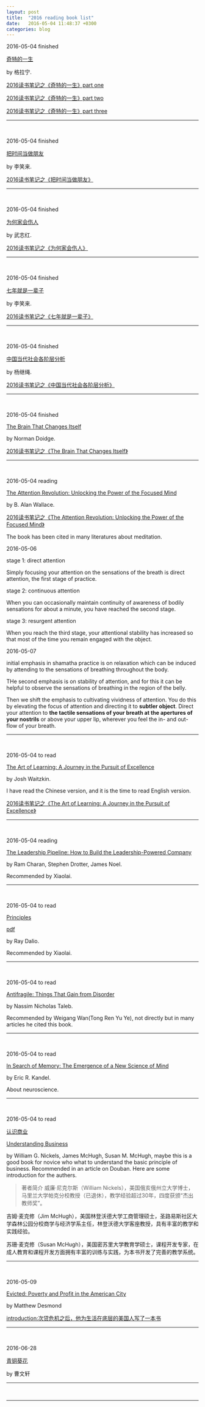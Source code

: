 ```yaml
---
layout: post
title:  "2016 reading book list"
date:   2016-05-04 11:48:37 +0300
categories: blog
---
```


2016-05-04 finished

[奇特的一生](https://book.douban.com/subject/1115353/)

by 格拉宁.

[2016读书笔记之《奇特的一生》part one](../../../2016/01/01/reading.html)

[2016读书笔记之《奇特的一生》part two](../../../2016/01/02/reading.html)

[2016读书笔记之《奇特的一生》part three](../../../2016/01/13/reading.html)

***
<br>

2016-05-04 finished

[把时间当做朋友](http://zhibimo.com/books/xiaolai/ba-shi-jian-dang-zuo-peng-you)

by 李笑来.

[2016读书笔记之《把时间当做朋友》](../../../2016/01/26/reading.html)

***
<br>

2016-05-04 finished

[为何家会伤人](https://book.douban.com/subject/2080764/)

by 武志红.

[2016读书笔记之《为何家会伤人》](../../../2016/02/07/reading.html)

***
<br>

2016-05-04 finished

[七年就是一辈子](http://zhibimo.com/books/xiaolai/reborn-every-7-years)

by 李笑来.

[2016读书笔记之《七年就是一辈子》](../../../2016/02/16/reading.html)

***
<br>


2016-05-04 finished

[中国当代社会各阶层分析](https://book.douban.com/subject/1945845/)

by 杨继绳.

[2016读书笔记之《中国当代社会各阶层分析》](../../../2016/02/29/reading.html)

***
<br>

2016-05-04 finished

[The Brain That Changes Itself](https://www.goodreads.com/book/show/570172.The_Brain_That_Changes_Itsel)

by Norman Doidge.

[2016读书笔记之《The Brain That Changes Itself》](../../../2016/04/24/reading.html)

***
<br>

2016-05-04 reading

[The Attention Revolution: Unlocking the Power of the Focused Mind](https://www.goodreads.com/book/show/64084.The_Attention_Revolution)

by B. Alan Wallace.

[2016读书笔记之《The Attention Revolution: Unlocking the Power of the Focused Mind》](../../../2016/05/19/reading.html)

The book has been cited in many literatures about meditation.

2016-05-06

stage 1: direct attention

Simply focusing your attention on the sensations of the breath is direct attention, the first stage of practice.

stage 2: continuous attention

When you can occasionally maintain continuity of awareness of bodily sensations for about a minute, you have reached the second stage.

stage 3: resurgent attention

When you reach the third stage, your attentional stability has increased so that most of the time you remain engaged with the object.

2016-05-07

initial emphasis in shamatha practice is on relaxation which can be induced by attending to the sensations of breathing throughout the body.

THe second emphasis is on stability of attention, and for this it can be helpful to observe the sensations of breathing in the region of the belly.

Then we shift the emphasis to cultivating vividness of attention. You do this by elevating the focus of attention and directing it to **subtler object**. Direct your attention to **the tactile sensations of your breath at the apertures of your nostrils** or above your upper lip, wherever you feel the in- and out-flow of your breath.

***
<br>

2016-05-04 to read

[The Art of Learning: A Journey in the Pursuit of Excellence](https://www.goodreads.com/book/show/857333.The_Art_of_Learning)

by Josh Waitzkin.

I have read the Chinese version, and it is the time to read English version.

[2016读书笔记之《The Art of Learning: A Journey in the Pursuit of Excellence》](../../../2016/05/29/reading.html)

***
<br>

2016-05-04 reading

[The Leadership Pipeline: How to Build the Leadership-Powered Company](https://www.goodreads.com/book/show/1254.The_Leadership_Pipeline)

by Ram Charan, Stephen Drotter, James Noel.

Recommended by Xiaolai.

***
<br>

2016-05-04 to read

[Principles](https://www.goodreads.com/book/show/12935037-principles)

[pdf](http://www.bwater.com/Uploads/FileManager/Principles/Bridgewater-Associates-Ray-Dalio-Principles.pdf)

by Ray Dalio.

Recommended by Xiaolai.

***
<br>

2016-05-04 to read

[Antifragile: Things That Gain from Disorder](https://www.goodreads.com/book/show/13530973-antifragile)

by Nassim Nicholas Taleb.

Recommended by Weigang Wan(Tong Ren Yu Ye), not directly but in many articles he cited this book.

***
<br>

2016-05-04 to read

[In Search of Memory: The Emergence of a New Science of Mind](https://www.goodreads.com/book/show/4075.In_Search_of_Memory)

by Eric R. Kandel.

About neuroscience.


***
<br>

2016-05-04 to read

[认识商业](https://book.douban.com/subject/26698020/)

[Understanding Business](https://www.goodreads.com/book/show/20816224-understanding-business)

by William G. Nickels, James McHugh, Susan M. McHugh, maybe this is a good book for novice who what to understand the basic principle of business. Recommended in an article on Douban. Here are some introduction for the authers.

>著者简介
威廉·尼克尔斯（William Nickels），美国俄亥俄州立大学博士，马里兰大学帕克分校教授（已退休），教学经验超过30年，四度获颁“杰出教师奖”。
>
吉姆·麦克修（Jim McHugh），美国林登沃德大学工商管理硕士，圣路易斯社区大学森林公园分校商学与经济学系主任，林登沃德大学客座教授，具有丰富的教学和实践经验。
>
苏珊·麦克修（Susan McHugh），美国密苏里大学教育学硕士，课程开发专家，在成人教育和课程开发方面拥有丰富的训练与实践，为本书开发了完善的教学系统。

***
<br>

2016-05-09

[Evicted: Poverty and Profit in the American City](https://www.goodreads.com/book/show/25852784-evicted)

by Matthew Desmond

[introduction:次贷危机之后，他为生活在底层的美国人写了一本书](http://www.qdaily.com/articles/23800.html)


***
<br>

2016-06-28

[青铜葵花](https://book.douban.com/subject/1318622/)

by 曹文轩

***
<br>



***
<br>
